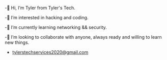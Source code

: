 -👋 Hi, I’m Tyler from Tyler's Tech.

-👀 I’m interested in hacking and coding.

-🌱 I’m currently learning networking && security.

-💞️ I’m looking to collaborate with anyone, always ready and willing to learn new things. 



- tylerstechservices2020@gmail.com

<!---
TylersTech2020/TylersTech2020 is a cow special pie repository because its `README.md` (this file) appears on your GitHub profile.
You can click the Preview link to take a look at your changes or you can leave it how it is cause does anyone actually look at these...
--->
